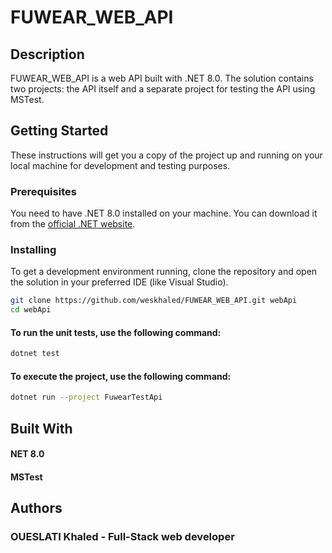 # FUWEAR_WEB_API

## Description

FUWEAR_WEB_API is a web API built with .NET 8.0. The solution contains two projects: the API itself and a separate project for testing the API using MSTest.

## Getting Started

These instructions will get you a copy of the project up and running on your local machine for development and testing purposes.

### Prerequisites

You need to have .NET 8.0 installed on your machine. You can download it from the [official .NET website](https://dotnet.microsoft.com/download).

### Installing

To get a development environment running, clone the repository and open the solution in your preferred IDE (like Visual Studio).

```bash
git clone https://github.com/weskhaled/FUWEAR_WEB_API.git webApi
cd webApi
```

#### To run the unit tests, use the following command:
```bash
dotnet test
```
#### To execute the project, use the following command:
```bash
dotnet run --project FuwearTestApi
```


## Built With
#### NET 8.0
#### MSTest

## Authors
### OUESLATI Khaled - Full-Stack web developer